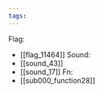 ```yaml
---
tags:
---
```

Flag:
- [[flag_11464]]
Sound:
- [[sound_43]]
- [[sound_17]]
Fn:
- [[sub000_function28]]
